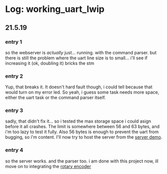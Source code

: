 # Log: working_uart_lwip
## 21.5.19
### entry 1
so the webserver is _actually_ just... running. with the command parser. but there is still the problem where the uart line size is to small... i'll see if increasing it (ok, doubling it) bricks the stm
### entry 2
Yup, that breaks it. It doesn't hard fault though, i could tell because that would turn on my error led. So yeah, i guess some task needs more space, either the uart task or the command parser itself.
### entry 3
sadly, that didn't fix it... so i tested the max storage space i could asign before it all crashes. The limit is somewhere between 56 and 63 bytes, and i'm too lazy to test it fully. Also 56 bytes is enough to prevent the uart from bugging, so i'm content. I'll now try to host the server from the [server demo](https://github.com/valentin-veluppillai/diplomprojekt/tree/master/software/f7/demo_webserver).
### entry 4
so the server works. and the parser too. i am done with this project now, ill move on to integrating the [rotary encoder](https://github.com/valentin-veluppillai/diplomprojekt/tree/master/software/f4/Rotary_FreeRTOS_Demo)
